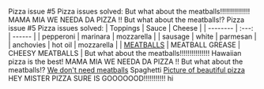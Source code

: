 Pizza issue #5
Pizza issues solved:
But what about the meatballs!!!!!!!!!!!!!!!
MAMA MIA WE NEEDA DA PIZZA !!
But what about the meatballs!?
Pizza issue #5
Pizza issues solved:
| Toppings | Sauce | Cheese |
| -------- | :---: | ------ |
| pepperoni | marinara | mozzarella |
| sausage | white | parmesan |
| anchovies | hot oil | mozzarella |
| [MEATBALLS](https://images-gmi-pmc.edge-generalmills.com/80fd8638-9b0d-4cba-ba99-9c4b75b4a20c.jpg) | MEATBALL GREASE | CHEESY MEATBALLS |
But what about the meatballs!!!!!!!!!!!!!!!
Hawaiian pizza is the best!
MAMA MIA WE NEEDA DA PIZZA !!
But what about the meatballs!?
[We don't need meatballs](https://images-gmi-pmc.edge-generalmills.com/80fd8638-9b0d-4cba-ba99-9c4b75b4a20c.jpg)
Spaghetti
[Picture of beautiful pizza](http://del.h-cdn.co/assets/16/37/980x490/landscape-1473887556-beauty-pizza.jpg)
HEY MISTER PIZZA SURE IS GOOOOOOD!!!!!!!!!!!
hi
